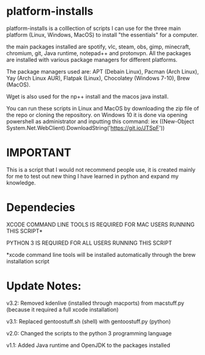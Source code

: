 # platform-installs
platform-installs is a  colllection of scripts I can use for the three main platform (Linux, Windows, MacOS) to install "the essentials" for a computer.


the main packages installed are spotify, vlc, steam, obs, gimp, minecraft, chromium, git, Java runtime, notepad++ and protonvpn.
All the packages are installed with various package managers for different platforms.


The package managers used are: APT (Debain Linux), Pacman (Arch Linux), Yay (Arch Linux AUR), Flatpak (Linux), Chocolatey (Windows 7-10), Brew (MacOS).

Wget is also used for the np++ install and the macos java install.


You can run these scripts in Linux and MacOS by downloading the zip file of the repo or cloning the repository. on Windows 10 it is done via opening powershell as administrator and inputting this command: iex ((New-Object System.Net.WebClient).DownloadString('https://git.io/JTSpF'))

# IMPORTANT
This is a script that I would not recommend people use, it is created mainly for me to test out new thing I have learned in python and expand my knowledge.

# Dependecies
XCODE COMMAND LINE TOOLS IS REQUIRED FOR MAC USERS RUNNING THIS SCRIPT*

PYTHON 3 IS REQUIRED FOR ALL USERS RUNNING THIS SCRIPT

*xcode command line tools will be installed automatically through the brew installation script

# Update Notes:
v3.2: Removed kdenlive (installed through macports) from macstuff.py (because it required a full xcode installation)

v3.1: Replaced gentoostuff.sh (shell) with gentoostuff.py (python)

v2.0: Changed the scripts to the python 3 programming language

v1.1: Added Java runtime and OpenJDK to the packages installed
